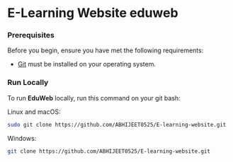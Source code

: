 # E-Learning Website eduweb
### Prerequisites

Before you begin, ensure you have met the following requirements:

* [Git](https://git-scm.com/downloads "Download Git") must be installed on your operating system.

### Run Locally

To run **EduWeb** locally, run this command on your git bash:

Linux and macOS:

```bash
sudo git clone https://github.com/ABHIJEET0525/E-learning-website.git
```

Windows:

```bash
git clone https://github.com/ABHIJEET0525/E-learning-website.git
```


